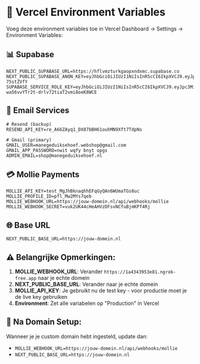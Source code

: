 # 🔧 Vercel Environment Variables

Voeg deze environment variables toe in Vercel Dashboard → Settings → Environment Variables:

## 📊 Supabase
```
NEXT_PUBLIC_SUPABASE_URL=https://hflvmzturkgaopxndxmc.supabase.co
NEXT_PUBLIC_SUPABASE_ANON_KEY=eyJhbGciOiJIUzI1NiIsInR5cCI6IkpXVCJ9.eyJpc3MiOiJzdXBhYmFzZSIsInJlZiI6ImhmbHZtenR1cmtnYW9weG5keG1jIiwicm9sZSI6ImFub24iLCJpYXQiOjE3NTY3NDM0MjksImV4cCI6MjA3MjMxOTQyOX0.tm7EAtABjRY26yF8OD4bKZgAfNfQTzm3RZ-75stZVfY
SUPABASE_SERVICE_ROLE_KEY=eyJhbGciOiJIUzI1NiIsInR5cCI6IkpXVCJ9.eyJpc3MiOiJzdXBhYmFzZSIsInJlZiI6ImhmbHZtenR1cmtnYW9weG5keG1jIiwicm9sZSI6InNlcnZpY2Vfcm9sZSIsImlhdCI6MTc1Njc0MzQyOSwiZXhwIjoyMDcyMzE5NDI5fQ.kXbtt033-wa56vvYTr2t-drlv72tiaT2vmi8oeK8WCE
```

## 📧 Email Services
```
# Resend (backup)
RESEND_API_KEY=re_A66ZAyq1_DX87bBH61ouhMN9Xft7TdpNs

# Gmail (primary)
GMAIL_USER=manegeduiksehoef.webshop@gmail.com
GMAIL_APP_PASSWORD=nwit wqfy bnyt opgs
ADMIN_EMAIL=shop@manegeduiksehoef.nl
```

## 💳 Mollie Payments
```
MOLLIE_API_KEY=test_MgJhBknaqhhEFqGyQAn6WUmaTGs8uc
MOLLIE_PROFILE_ID=pfl_Mw2MYs7qeb
MOLLIE_WEBHOOK_URL=https://jouw-domein.nl/api/webhooks/mollie
MOLLIE_WEBHOOK_SECRET=vuk2UK44cHeAHVzDFsvNCfuBjmKPf4Rj
```

## 🌐 Base URL
```
NEXT_PUBLIC_BASE_URL=https://jouw-domein.nl
```

## ⚠️ Belangrijke Opmerkingen:

1. **MOLLIE_WEBHOOK_URL**: Verander `https://1a4343953e81.ngrok-free.app` naar je echte domein
2. **NEXT_PUBLIC_BASE_URL**: Verander naar je echte domein
3. **MOLLIE_API_KEY**: Je gebruikt nu de test key - voor productie moet je de live key gebruiken
4. **Environment**: Zet alle variabelen op "Production" in Vercel

## 🔄 Na Domain Setup:
Wanneer je je custom domain hebt ingesteld, update dan:
- `MOLLIE_WEBHOOK_URL=https://jouw-domein.nl/api/webhooks/mollie`
- `NEXT_PUBLIC_BASE_URL=https://jouw-domein.nl`
